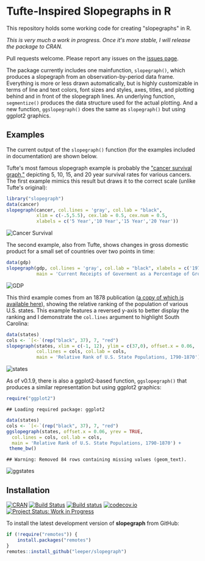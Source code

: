 # Tufte-Inspired Slopegraphs in R

This repository holds some working code for creating "slopegraphs" in R.

*This is very much a work in progress. Once it's more stable, I will release the package to CRAN.*

Pull requests welcome. Please report any issues on the [issues page](https://github.com/leeper/slopegraph/issues).

The package currently includes one mainfunction, `slopegraph()`, which produces a slopegraph from an observation-by-period data frame. Everything is more or less drawn automatically, but is highly customizable in terms of line and text colors, font sizes and styles, axes, titles, and plotting behind and in front of the slopegraph lines. An underlying function, `segmentize()` produces the data structure used for the actual plotting. And a new function, `ggslopegraph()` does the same as `slopegraph()` but using ggplot2 graphics.

## Examples

The current output of the `slopegraph()` function (for the examples included in documentation) are shown below. 

Tufte's most famous slopegraph example is probably the ["cancer survival graph,"](http://www.edwardtufte.com/bboard/q-and-a-fetch-msg?msg_id=0003nk) depicting 5, 10, 15, and 20 year survival rates for various cancers. The first example mimics this result but draws it to the correct scale (unlike Tufte's original):


```r
library("slopegraph")
data(cancer)
slopegraph(cancer, col.lines = 'gray', col.lab = "black", 
           xlim = c(-.5,5.5), cex.lab = 0.5, cex.num = 0.5,
           xlabels = c('5 Year','10 Year','15 Year','20 Year'))
```

![Cancer Survival](https://rawgithub.com/leeper/slopegraph/master/inst/examples/cancer-survival-1.svg)


The second example, also from Tufte, shows changes in gross domestic product for a small set of countries over two points in time:


```r
data(gdp)
slopegraph(gdp, col.lines = 'gray', col.lab = "black", xlabels = c('1970','1979'),  
           main = 'Current Receipts of Goverment as a Percentage of Gross Domestic Product')
```

![GDP](https://rawgithub.com/leeper/slopegraph/master/inst/examples/gdp-1.svg)

This third example comes from an 1878 publication ([a copy of which is available here](http://www.davidrumsey.com/luna/servlet/detail/RUMSEY~8~1~207741~3003452:Chart-Exhibiting-the-Relative-Rank-)), showing the relative ranking of the population of various U.S. states. This example features a reversed y-axis to better display the ranking and I demonstrate the `col.lines` argument to highlight South Carolina:


```r
data(states)
cols <- `[<-`(rep("black", 37), 7, "red")
slopegraph(states, xlim = c(-1, 12), ylim = c(37,0), offset.x = 0.06,
           col.lines = cols, col.lab = cols, 
           main = 'Relative Rank of U.S. State Populations, 1790-1870')
```

![states](https://rawgithub.com/leeper/slopegraph/master/inst/examples/states-1.svg)

As of v0.1.9, there is also a ggplot2-based function, `ggslopegraph()` that produces a similar representation but using ggplot2 graphics:


```r
require("ggplot2")
```

```
## Loading required package: ggplot2
```

```r
data(states)
cols <- `[<-`(rep("black", 37), 7, "red")
ggslopegraph(states, offset.x = 0.06, yrev = TRUE,
  col.lines = cols, col.lab = cols, 
  main = 'Relative Rank of U.S. State Populations, 1790-1870') +
 theme_bw()    
```

```
## Warning: Removed 84 rows containing missing values (geom_text).
```

![ggstates](https://rawgithub.com/leeper/slopegraph/master/inst/examples/ggstates-1.svg)



## Installation

[![CRAN](http://www.r-pkg.org/badges/version/slopegraph)](http://cran.r-project.org/package=slopegraph)
[![Build Status](https://travis-ci.org/leeper/slopegraph.svg?branch=master)](https://travis-ci.org/leeper/slopegraph)
[![Build status](https://ci.appveyor.com/api/projects/status/t6nxndmvvcw3gw7f/branch/master?svg=true)](https://ci.appveyor.com/project/leeper/slopegraph/branch/master)
[![codecov.io](http://codecov.io/github/leeper/slopegraph/coverage.svg?branch=master)](http://codecov.io/github/leeper/slopegraph?branch=master)
[![Project Status: Work in Progress](http://www.repostatus.org/badges/latest/wip.svg)](http://www.repostatus.org/#wip)

To install the latest development version of **slopegraph** from GitHub:

```R
if (!require("remotes")) {
    install.packages("remotes")
}
remotes::install_github("leeper/slopegraph")
```

